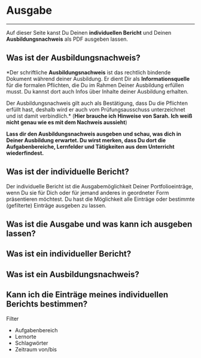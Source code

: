 # Ausgabe
_ _ _
Auf dieser Seite kanst Du Deinen **individuellen Bericht** und Deinen **Ausbildungsnachweis** als PDF ausgeben lassen.

## Was ist der Ausbildungsnachweis?
*Der schriftliche **Ausbildungsnachweis** ist das rechtlich bindende Dokument während deiner Ausbildung. Er dient Dir als **Informationsquelle** für die formalen Pflichten, die Du im Rahmen Deiner Ausbildung erfüllen musst. Du kannst dort auch Infos über Inhalte deiner Ausbildung erhalten.

Der Ausbildungsnachweis gilt auch als Bestätigung, dass Du die Pflichten erfüllt hast, deshalb wird er auch vom Prüfungsausschuss unterzeichnet und ist damit verbindlich.* (**Hier brauche ich Hinweise von Sarah. Ich weiß nicht genau wie es mit dem Nachweis aussieht**)

**Lass dir den Ausbildungsnachweis ausgeben und schau, was dich in Deiner Ausbildung erwartet. Du wirst merken, dass Du dort die Aufgabenbereiche, Lernfelder und Tätigkeiten aus dem Unterricht wiederfindest.**

## Was ist der individuelle Bericht?
Der individuelle Bericht ist die Ausgabemöglichkeit Deiner Portfolioeinträge, wenn Du sie für Dich oder für jemand anderes in geordneter Form präsentieren möchtest.
Du hast die Möglichkeit alle Einträge oder bestimmte (gefilterte) Einträge ausgeben zu lassen.



## Was ist die Ausgabe und was kann ich ausgeben lassen?

## Was ist ein individueller Bericht?

## Was ist ein Ausbildungsnachweis?

## Kann ich die Einträge meines individuellen Berichts bestimmen?
Filter
* Aufgabenbereich
* Lernorte
* Schlagwörter
* Zeitraum von/bis